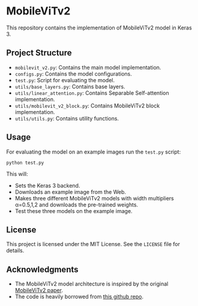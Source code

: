 # MobileViTv2
This repository contains the implementation of MobileViTv2 model in Keras 3.

## Project Structure
- `mobilevit_v2.py`: Contains the main model implementation.
- `configs.py`: Contains the model configurations.
- `test.py`: Script for evaluating the model.
- `utils/base_layers.py`: Contains base layers.
- `utils/linear_attention.py`: Contains Separable Self-attention implementation.
- `utils/mobilevit_v2_block.py`: Contains MobileViTv2 block implementation.
- `utils/utils.py`: Contains utility functions.

## Usage

For evaluating the model on an example images run the `test.py` script:
```
python test.py
```

This will:
   - Sets the Keras 3 backend.
   - Downloads an example image from the Web.
   - Makes three different MobileViTv2 models with width multipliers α=0.5,1,2 and downloads the pre-trained weights.
   - Test these three models on the example image.

## License
This project is licensed under the MIT License. See the `LICENSE` file for details.

## Acknowledgments
- The MobileViTv2 model architecture is inspired by the original [MobileViTv2 paper](https://arxiv.org/abs/2206.02680).
- The code is heavily borrowed from [this github repo](https://github.com/veb-101/keras-vision).
